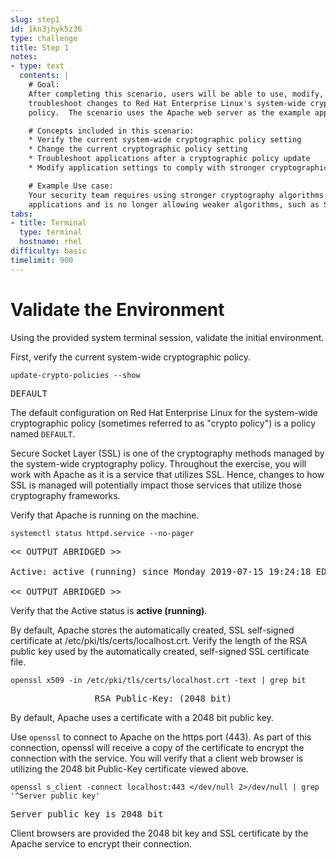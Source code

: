 ```yaml
---
slug: step1
id: 1kn3jhyk5z36
type: challenge
title: Step 1
notes:
- type: text
  contents: |
    # Goal:
    After completing this scenario, users will be able to use, modify, and
    troubleshoot changes to Red Hat Enterprise Linux's system-wide cryptographic
    policy.  The scenario uses the Apache web server as the example application.

    # Concepts included in this scenario:
    * Verify the current system-wide cryptographic policy setting
    * Change the current cryptographic policy setting
    * Troubleshoot applications after a cryptographic policy update
    * Modify application settings to comply with stronger cryptographic policies

    # Example Use case:
    Your security team requires using stronger cryptography algorithms with
    applications and is no longer allowing weaker algorithms, such as SHA-1.
tabs:
- title: Terminal
  type: terminal
  hostname: rhel
difficulty: basic
timelimit: 900
---
```

# Validate the Environment
Using the provided system terminal session, validate the initial environment.

First, verify the current system-wide cryptographic policy.

```
update-crypto-policies --show
```

<pre class="file">
DEFAULT
</pre>

The default configuration on Red Hat Enterprise Linux for the system-wide
cryptographic policy (sometimes referred to as "crypto policy") is a
policy named `DEFAULT`.

Secure Socket Layer (SSL) is one of the cryptography methods managed by
the system-wide cryptography policy.  Throughout the exercise, you will
work with Apache as it is a service that utilizes SSL.  Hence, changes
to how SSL is managed will potentially impact those services that utilize
those cryptography frameworks.

Verify that Apache is running on the machine.

```
systemctl status httpd.service --no-pager
```

<pre class="file">
<< OUTPUT ABRIDGED >>

Active: active (running) since Monday 2019-07-15 19:24:18 EDT; 3h 59min left

<< OUTPUT ABRIDGED >>
</pre>

Verify that the Active status is __active (running)__.

By default, Apache stores the automatically created, SSL self-signed
certificate at /etc/pki/tls/certs/localhost.crt. Verify the length of the
RSA public key used by the automatically created, self-signed SSL certificate
file.

```
openssl x509 -in /etc/pki/tls/certs/localhost.crt -text | grep bit
```

<pre class="file">
                RSA Public-Key: (2048 bit)
</pre>

By default, Apache uses a certificate with a 2048 bit public key.

Use `openssl` to connect to Apache on the https port (443).  As part of this
connection, openssl will receive a copy of the certificate to encrypt the
connection with the service.  You will verify that a client web browser is
utilizing the 2048 bit Public-Key certificate viewed above.

```
openssl s_client -connect localhost:443 </dev/null 2>/dev/null | grep '^Server public key'
```

<pre class="file">
Server public key is 2048 bit
</pre>

Client browsers are provided the 2048 bit key and SSL certificate by the
Apache service to encrypt their connection.


